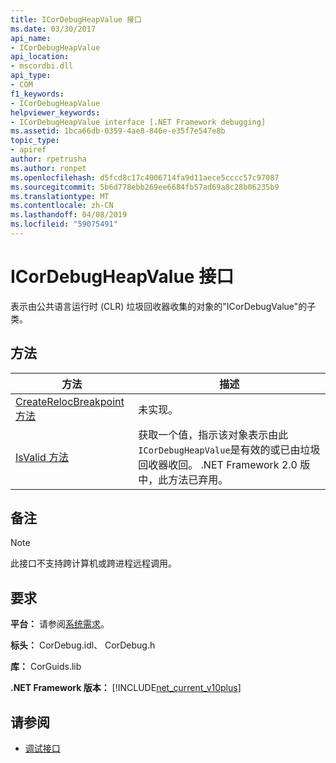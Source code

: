 ```yaml
---
title: ICorDebugHeapValue 接口
ms.date: 03/30/2017
api_name:
- ICorDebugHeapValue
api_location:
- mscordbi.dll
api_type:
- COM
f1_keywords:
- ICorDebugHeapValue
helpviewer_keywords:
- ICorDebugHeapValue interface [.NET Framework debugging]
ms.assetid: 1bca66db-0359-4ae8-846e-e35f7e547e8b
topic_type:
- apiref
author: rpetrusha
ms.author: ronpet
ms.openlocfilehash: d5fcd8c17c4006714fa9d11aece5cccc57c97087
ms.sourcegitcommit: 5b6d778ebb269ee6684fb57ad69a8c28b06235b9
ms.translationtype: MT
ms.contentlocale: zh-CN
ms.lasthandoff: 04/08/2019
ms.locfileid: "59075491"
---
```

# <a name="icordebugheapvalue-interface"></a>ICorDebugHeapValue 接口

表示由公共语言运行时 (CLR) 垃圾回收器收集的对象的"ICorDebugValue"的子类。  
  
## <a name="methods"></a>方法  
  
|方法|描述|  
|------------|-----------------|  
|[CreateRelocBreakpoint 方法](../../../../docs/framework/unmanaged-api/debugging/icordebugheapvalue-createrelocbreakpoint-method.md)|未实现。|  
|[IsValid 方法](../../../../docs/framework/unmanaged-api/debugging/icordebugheapvalue-isvalid-method.md)|获取一个值，指示该对象表示由此`ICorDebugHeapValue`是有效的或已由垃圾回收器收回。 .NET Framework 2.0 版中，此方法已弃用。|  
  
## <a name="remarks"></a>备注  
  
> [!NOTE]
>  此接口不支持跨计算机或跨进程远程调用。  
  
## <a name="requirements"></a>要求  
 **平台：** 请参阅[系统需求](../../../../docs/framework/get-started/system-requirements.md)。  
  
 **标头：** CorDebug.idl、 CorDebug.h  
  
 **库：** CorGuids.lib  
  
 **.NET Framework 版本：** [!INCLUDE[net_current_v10plus](../../../../includes/net-current-v10plus-md.md)]  
  
## <a name="see-also"></a>请参阅

- [调试接口](../../../../docs/framework/unmanaged-api/debugging/debugging-interfaces.md)
